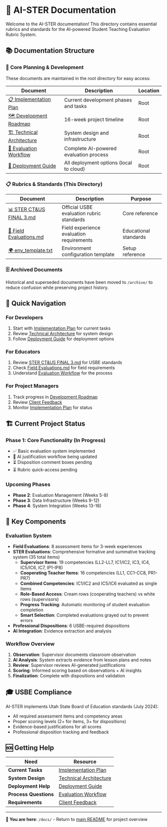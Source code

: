 # 📖 AI-STER Documentation

Welcome to the AI-STER documentation! This directory contains essential rubrics and standards for the AI-powered Student Teaching Evaluation Rubric System.

## 📚 **Documentation Structure**

### 🎯 **Core Planning & Development**
These documents are maintained in the root directory for easy access:

| Document | Description | Location |
|----------|-------------|----------|
| [📋 Implementation Plan](../IMPLEMENTATION_PLAN.md) | Current development phases and tasks | Root |
| [🗺️ Development Roadmap](../development_roadmap.md) | 16-week project timeline | Root |
| [🏗️ Technical Architecture](../technical_architecture.md) | System design and infrastructure | Root |
| [🔄 Evaluation Workflow](../EVALUATION_WORKFLOW.md) | Complete AI-powered evaluation process | Root |
| [🚀 Deployment Guide](../DEPLOYMENT_GUIDE.md) | All deployment options (local to cloud) | Root |

### 📋 **Rubrics & Standards** (This Directory)

| Document | Description | Purpose |
|----------|-------------|----------|
| [📊 STER CT&US FINAL 3.md](STER%20CT&US%20FINAL%203.md) | Official USBE evaluation rubric standards | Core reference |
| [📝 Field Evaluations.md](Field%20Evaluations.md) | Field experience evaluation requirements | Educational standards |
| [🌍 env_template.txt](env_template.txt) | Environment configuration template | Setup reference |

### 🗄️ **Archived Documents**
Historical and superseded documents have been moved to `/archive/` to reduce confusion while preserving project history.

## 🎯 **Quick Navigation**

### **For Developers**
1. Start with [Implementation Plan](../IMPLEMENTATION_PLAN.md) for current tasks
2. Review [Technical Architecture](../technical_architecture.md) for system design
3. Follow [Deployment Guide](../DEPLOYMENT_GUIDE.md) for deployment options

### **For Educators**
1. Review [STER CT&US FINAL 3.md](STER%20CT&US%20FINAL%203.md) for USBE standards
2. Check [Field Evaluations.md](Field%20Evaluations.md) for field requirements
3. Understand [Evaluation Workflow](../EVALUATION_WORKFLOW.md) for the process

### **For Project Managers**
1. Track progress in [Development Roadmap](../development_roadmap.md)
2. Review [Client Feedback](../Client%20and%20Subject%20Matter%20Expert%20Feedback.md)
3. Monitor [Implementation Plan](../IMPLEMENTATION_PLAN.md) for status

## 🏗 **Current Project Status**

### **Phase 1: Core Functionality (In Progress)**
- ✅ Basic evaluation system implemented
- 🔄 AI justification workflow being updated
- ⏳ Disposition comment boxes pending
- ⏳ Rubric quick-access pending

### **Upcoming Phases**
- **Phase 2**: Evaluation Management (Weeks 5-8)
- **Phase 3**: Data Infrastructure (Weeks 9-12)
- **Phase 4**: System Integration (Weeks 13-16)

## 🔧 **Key Components**

### **Evaluation System**
- **Field Evaluations**: 8 assessment items for 3-week experiences
- **STER Evaluations**: Comprehensive formative and summative tracking system (35 total items)
  - **Supervisor Items**: 19 competencies (LL2-LL7, IC1/IC2, IC3, IC4, IC5/IC6, IC7, IP1-IP8)
  - **Cooperating Teacher Items**: 16 competencies (LL1, CC1-CC8, PR1-PR7)
  - **Combined Competencies**: IC1/IC2 and IC5/IC6 evaluated as single items
  - **Role-Based Access**: Cream rows (cooperating teachers) vs white rows (supervisors)
  - **Progress Tracking**: Automatic monitoring of student evaluation completion
  - **Smart Selection**: Completed evaluations grayed out to prevent errors
- **Professional Dispositions**: 6 USBE-required dispositions
- **AI Integration**: Evidence extraction and analysis

### **Workflow Overview**
1. **Observation**: Supervisor documents classroom observation
2. **AI Analysis**: System extracts evidence from lesson plans and notes
3. **Review**: Supervisor reviews AI-generated justifications
4. **Scoring**: Informed scoring based on observations + AI insights
5. **Finalization**: Complete with dispositions and validation

## 🎓 **USBE Compliance**

AI-STER implements Utah State Board of Education standards (July 2024):
- All required assessment items and competency areas
- Proper scoring levels (2+ for items, 3+ for dispositions)
- Evidence-based justifications for all scores
- Professional disposition tracking and feedback

## 🆘 **Getting Help**

| Need | Resource |
|------|----------|
| **Current Tasks** | [Implementation Plan](../IMPLEMENTATION_PLAN.md) |
| **System Design** | [Technical Architecture](../technical_architecture.md) |
| **Deployment Help** | [Deployment Guide](../DEPLOYMENT_GUIDE.md) |
| **Process Questions** | [Evaluation Workflow](../EVALUATION_WORKFLOW.md) |
| **Requirements** | [Client Feedback](../Client%20and%20Subject%20Matter%20Expert%20Feedback.md) |

---

**📍 You are here**: `/docs/` - Return to [main README](../README.md) for project overview 